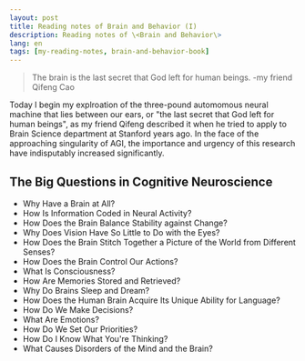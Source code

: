 ```yaml
---
layout: post
title: Reading notes of Brain and Behavior (I)
description: Reading notes of \<Brain and Behavior\>
lang: en
tags: [my-reading-notes, brain-and-behavior-book]
---
```



<style>
.highlight-left {margin-left: 0}
</style>

> The brain is the last secret that God left for human beings. -my friend Qifeng Cao

Today I begin my explroation of the three-pound automomous neural machine that lies between our ears, or "the last secret that God left for human beings", as my friend Qifeng described it when he tried to apply to Brain Science department at Stanford years ago. In the face of the approaching singularity of AGI, the importance and urgency of this research have indisputably increased significantly.

The Big Questions in Cognitive Neuroscience
-------------------------------------------

 - Why Have a Brain at All?
 - How Is Information Coded in Neural Activity?
 - How Does the Brain Balance Stability against Change?
 - Why Does Vision Have So Little to Do with the Eyes?
 - How Does the Brain Stitch Together a Picture of the World from Different Senses?
 - How Does the Brain Control Our Actions?
 - What Is Consciousness?
 - How Are Memories Stored and Retrieved?
 - Why Do Brains Sleep and Dream?
 - How Does the Human Brain Acquire Its Unique Ability for Language?
 - How Do We Make Decisions?
 - What Are Emotions?
 - How Do We Set Our Priorities?
 - How Do I Know What You're Thinking?
 - What Causes Disorders of the Mind and the Brain?
